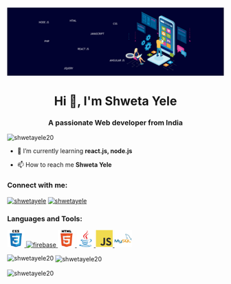 ![logo](https://github.com/Shwetayele20/Shwetayele20/blob/main/Image_Tech_Job_Software_Developer_LandingPage.png)
<h1 align="center">Hi 👋, I'm Shweta Yele</h1>
<h3 align="center">A passionate Web developer from India</h3>

<p align="left"> <img src="https://komarev.com/ghpvc/?username=shwetayele20&label=Profile%20views&color=0e75b6&style=flat" alt="shwetayele20" /> </p>

- 🌱 I’m currently learning **react.js, node.js**

- 📫 How to reach me **Shweta Yele**

<h3 align="left">Connect with me:</h3>
<p align="left">
<a href="https://linkedin.com/in/shwetayele" target="blank"><img align="center" src="https://raw.githubusercontent.com/rahuldkjain/github-profile-readme-generator/master/src/images/icons/Social/linked-in-alt.svg" alt="shwetayele" height="30" width="40" /></a>
<a href="https://auth.geeksforgeeks.org/user/shwetayele" target="blank"><img align="center" src="https://raw.githubusercontent.com/rahuldkjain/github-profile-readme-generator/master/src/images/icons/Social/geeks-for-geeks.svg" alt="shwetayele" height="30" width="40" /></a>
</p>

<h3 align="left">Languages and Tools:</h3>
<p align="left"> <a href="https://www.w3schools.com/css/" target="_blank" rel="noreferrer"> <img src="https://raw.githubusercontent.com/devicons/devicon/master/icons/css3/css3-original-wordmark.svg" alt="css3" width="40" height="40"/> </a> <a href="https://firebase.google.com/" target="_blank" rel="noreferrer"> <img src="https://www.vectorlogo.zone/logos/firebase/firebase-icon.svg" alt="firebase" width="40" height="40"/> </a> <a href="https://www.w3.org/html/" target="_blank" rel="noreferrer"> <img src="https://raw.githubusercontent.com/devicons/devicon/master/icons/html5/html5-original-wordmark.svg" alt="html5" width="40" height="40"/> </a> <a href="https://www.java.com" target="_blank" rel="noreferrer"> <img src="https://raw.githubusercontent.com/devicons/devicon/master/icons/java/java-original.svg" alt="java" width="40" height="40"/> </a> <a href="https://developer.mozilla.org/en-US/docs/Web/JavaScript" target="_blank" rel="noreferrer"> <img src="https://raw.githubusercontent.com/devicons/devicon/master/icons/javascript/javascript-original.svg" alt="javascript" width="40" height="40"/> </a> <a href="https://www.mysql.com/" target="_blank" rel="noreferrer"> <img src="https://raw.githubusercontent.com/devicons/devicon/master/icons/mysql/mysql-original-wordmark.svg" alt="mysql" width="40" height="40"/> </a> </p>

<p><img align="left" src="https://github-readme-stats.vercel.app/api/top-langs?username=shwetayele20&show_icons=true&locale=en&layout=compact" alt="shwetayele20" /></p>

<p>&nbsp;<img align="center" src="https://github-readme-stats.vercel.app/api?username=shwetayele20&show_icons=true&locale=en" alt="shwetayele20" /></p>

<p><img align="center" src="https://github-readme-streak-stats.herokuapp.com/?user=shwetayele20&" alt="shwetayele20" /></p>
